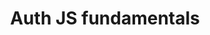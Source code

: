 ---
title: Auth JS fundamentals
language: JavaScript
icon: code-javascript
excerpt: A JavaScript wrapper for Okta's Authentication APIs. Formerly titled "Okta Auth SDK Guide"
sections:
 - main
---